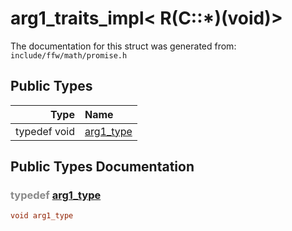 arg1_traits_impl< R(C::*)(void)>
===================================


The documentation for this struct was generated from: `include/ffw/math/promise.h`



## Public Types

| Type | Name |
| -------: | :------- |
| typedef void | [arg1_type](#a184d326) |


## Public Types Documentation

### <span style="opacity:0.5;">typedef</span> <a id="a184d326" href="#a184d326">arg1_type</a>

```cpp
void arg1_type
```





